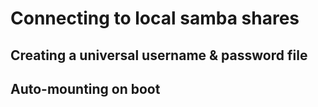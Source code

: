 # Connecting to local samba shares

## Creating a universal username & password file

## Auto-mounting on boot
